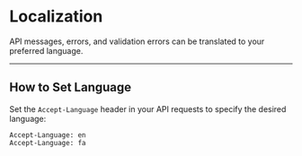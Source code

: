 # Localization

API messages, errors, and validation errors can be translated to your preferred language.

---

## How to Set Language
Set the `Accept-Language` header in your API requests to specify the desired language:

```
Accept-Language: en
Accept-Language: fa
```
